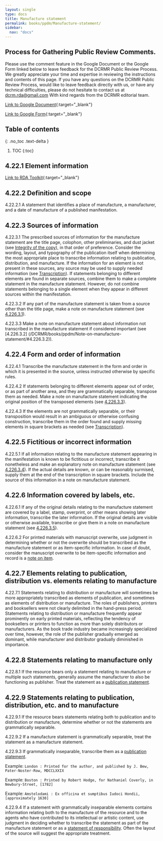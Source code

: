 ```yaml
---
layout: single
type: docs
title: Manufacture statement
permalink: books/ppdm/Manufacture-statement/
sidebar:
  nav: "docs"
---
```


## Process for Gathering Public Review Comments.
Please use the comment feature in the Google Document or the Google Form linked below to leave feedback for the DCRMR Public Review Process.  We greatly appreciate your time and expertise in reviewing the instructions and contents of this page.  If you have any questions on the DCRMR Public Review Process, would like to leave feedback directly with us, or have any technical difficulties, please do not hesitate to contact us at dcrm.rda@gmail.com  With kind regards from the DCRMR editorial team.

[Link to Google Document](https://docs.google.com/document/d/17KP-MOwuIg7a7krjtzh0ir3-EonwtCHB59u5xhjSNcQ/edit){:target="_blank"}

[Link to Google Form](https://docs.google.com/forms/d/e/1FAIpQLSdNtJkbY1mngdTcvCoB7zZcpaIuuKHvlbyiidP-QunDy14VcQ/viewform){:target="_blank"}

## Table of contents
{: .no_toc .text-delta }

1. TOC
{:toc}

## 4.22.1 Element information

[Link to RDA Toolkit](https://beta.rdatoolkit.org/Content/Index?externalId=en-US_ala-426f9771-5684-39eb-bbeb-82a4a9a8e336){:target="_blank"}

## 4.22.2 Definition and scope

<a name="4.22.2.1">4.22.2.1</a> A statement that identifies a place of manufacture, a manufacturer, and a date of manufacture of a published manifestation.

## 4.22.3 Sources of information

<a name="4.22.3.1">4.22.3.1</a> The prescribed sources of information for the manufacture statement are the title page, colophon, other preliminaries, and dust jacket (see [Integrity of the copy](/DCRMR/books/introduction/Integrity-of-the-copy/)), in that order of preference. Consider the wording, layout, and typography of the publication itself when determining the most appropriate place to transcribe information relating to publication, distribution, and manufacture. If the information for an element is not present in these sources, any source may be used to supply needed information (see [Transcription](/DCRMR/books/general-rules/Transcription/)). If statements belonging to different elements are found in separate sources, combine them to make a complete statement in the manufacture statement. However, do not combine statements belonging to a single element when they appear in different sources within the manifestation.

<a name="4.22.3.2">4.22.3.2</a> If any part of the manufacture statement is taken from a source other than the title page, make a note on manufacture statement (see [4.226.3.1](/DCRMR/books/ppdm/Note-on-manufacture-statement/#4.226.3.1)). 

<a name="4.22.3.3">4.22.3.3</a> Make a note on manufacture statement about information not transcribed in the manufacture statement if considered important (see [4.226.3.2] (/DCRMR/books/ppdm/Note-on-manufacture-statement/#4.226.3.2)).

## 4.22.4 Form and order of information

<a name="4.22.4.1">4.22.4.1</a> Transcribe the manufacture statement in the form and order in which it is presented in the source, unless instructed otherwise by specific rules.

<a name="4.22.4.2">4.22.4.2</a> If statements belonging to different elements appear out of order, or as part of another area, and they are grammatically separable, transpose them as needed. Make a note on manufacture statement indicating the original position of the transposed elements (see [4.226.3.3](/DCRMR/books/ppdm/Note-on-manufacture-statement/#4.226.3.3)). 

<a name="4.22.4.3">4.22.4.3</a> If the elements are not grammatically separable, or their transposition would result in an ambiguous or otherwise confusing construction, transcribe them in the order found and supply missing elements in square brackets as needed (see [Transcription](/DCRMR/books/general-rules/Transcription/)).

## 4.22.5 Fictitious or incorrect information

<a name="4.22.5.1">4.22.5.1</a>  If all information relating to the manufacture statement appearing in the manifestation is known to be fictitious or incorrect, transcribe it nonetheless and make an explanatory note on manufacture statement (see [4.226.3.4](/DCRMR/books/ppdm/Note-on-manufacture-statement/#4.226.3.4)).  If the actual details are known, or can be reasonably surmised, supply them at the end of the transcription in square brackets.  Include the source of this information in a note on manufacture statement.

## 4.22.6 Information covered by labels, etc.

<a name="4.22.6.1">4.22.6.1</a> If any of the original details relating to the manufacture statement are covered by a label, stamp, overprint, or other means showing later information, transcribe the later information. If the original details are visible or otherwise available, transcribe or give them in a note on manufacture statement (see [4.226.3.5](/DCRMR/books/ppdm/Note-on-manufacture-statement/#4.226.3.5)).

<a name="4.22.6.2">4.22.6.2</a> For printed materials with manuscript overwrite, use judgment in determining whether or not the overwrite should be transcribed as the manufacture statement or as item-specific information. In case of doubt, consider the manuscript overwrite to be item-specific information and record is a [note on item](/DCRMR/books/notes-on-items/Note-on-item/).

## 4.22.7 Elements relating to publication, distribution vs. elements relating to manufacture

<a name="4.22.7.1">4.22.7.1</a> Statements relating to distribution or manufacture will sometimes be more appropriately transcribed as elements of publication, and sometimes as elements of distribution or manufacture. The roles of publishers, printers and booksellers were not clearly delimited in the hand-press period. Statements relating to distribution or manufacture frequently appear prominently on early printed materials, reflecting the tendency of booksellers or printers to function as more than solely distributors or manufacturers. As the book trade industry became increasingly specialized over time, however, the role of the publisher gradually emerged as dominant, while manufacturer and distributor gradually diminished in importance.

## 4.22.8 Statements relating to manufacture only

<a name="4.22.8.1">4.22.8.1</a> If the resource bears only a statement relating to manufacture or multiple such statements, generally assume the manufacturer to also be functioning as publisher. Treat the statement as a [publication statement](/DCRMR/books/ppdm/Publication-statement/). 

## 4.22.9 Statements relating to publication, distribution, etc. and to manufacture

<a name="4.22.9.1">4.22.9.1</a> If the resource bears statements relating both to publication and to distribution or manufacture, determine whether or not the statements are grammatically separable. 

<a name="4.22.9.2">4.22.9.2</a> If a manufacture statement is grammatically separable, treat the statement as a manufacture statement. 

<a name="4.22.9.3">4.22.9.3</a> If grammatically inseparable, transcribe them as a [publication statement](/DCRMR/books/ppdm/Publication-statement/). 

Example: `London : Printed for the author, and published by J. Bew, Pater-Noster-Row, MDCCLXXIX`

Example: `Boston : Printed by Robert Hodge, for Nathaniel Coverly, in Newbury-Street, [1782]`

Example: `Amstelodami : Ex officina et sumptibus Iudoci Hondii, [approximately 1630]`

<a name="4.22.9.4">4.22.9.4</a> If a statement with grammatically inseparable elements contains information relating both to the manufacture of the resource and to the agents who have contributed to its intellectual or artistic content, use judgment in deciding whether to transcribe the statement as part of the manufacture statement or as a [statement of responsibility](/DCRMR/books/sor/Statement-of-responsibility/). Often the layout of the source will suggest the appropriate treatment.